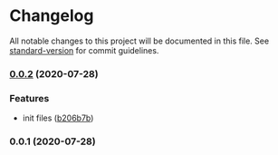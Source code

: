 # Changelog

All notable changes to this project will be documented in this file. See [standard-version](https://github.com/conventional-changelog/standard-version) for commit guidelines.

### [0.0.2](https://github.com/AdamNT/nodejs-express-rest-api-boilerplate/compare/v0.0.1...v0.0.2) (2020-07-28)


### Features

* init files ([b206b7b](https://github.com/AdamNT/nodejs-express-rest-api-boilerplate/commit/b206b7b4bda4703a19eebbb8b7ad696670b3ade0))

### 0.0.1 (2020-07-28)
